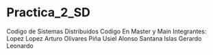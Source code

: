 # Practica_2_SD
Codigo de Sistemas Distribuidos
Codigo En Master y Main
Integrantes:
  Lopez Lopez Arturo
  Olivares Piña Usiel Alonso
  Santana Islas Gerardo Leonardo
